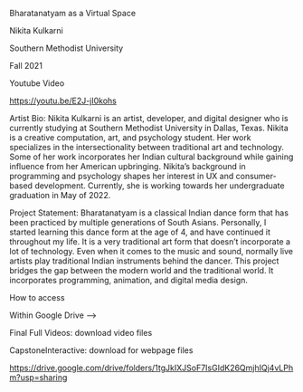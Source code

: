 Bharatanatyam as a Virtual Space 

Nikita Kulkarni 

Southern Methodist University

Fall 2021


Youtube Video 

https://youtu.be/E2J-jI0kohs


Artist Bio: 
Nikita Kulkarni is an artist, developer, and digital designer who is currently studying at Southern Methodist University in Dallas, Texas. Nikita is a creative computation, art, and psychology student. 
Her work specializes in the intersectionality between traditional art and technology. Some of her work incorporates her Indian cultural background while gaining influence from her American upbringing. Nikita’s background in programming and psychology shapes her interest in UX and consumer-based development. 
Currently, she is working towards her undergraduate graduation in May of 2022.

Project Statement: 
Bharatanatyam is a classical Indian dance form that has been practiced by multiple generations of South Asians. Personally, I started learning this dance form at the age of 4, and have continued it throughout my life. It is a very traditional art form that doesn’t incorporate a lot of technology. Even when it comes to the music and sound, normally live artists play traditional Indian instruments behind the dancer. This project bridges the gap between the modern world and the traditional world. It incorporates programming, animation, and digital media design. 

How to access

Within Google Drive --> 

Final Full Videos: download video files 

CapstoneInteractive: download for webpage files

https://drive.google.com/drive/folders/1tgJkIXJSoF7IsGIdK26QmjhIQj4vLPhm?usp=sharing

